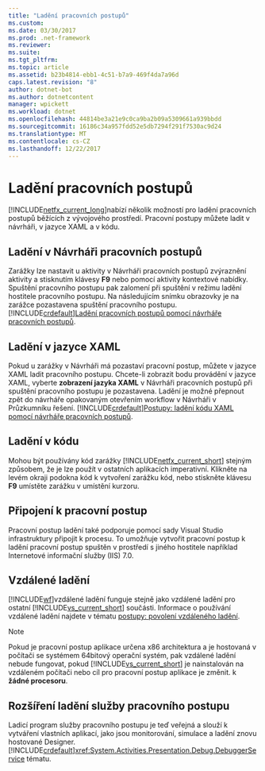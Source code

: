```yaml
---
title: "Ladění pracovních postupů"
ms.custom: 
ms.date: 03/30/2017
ms.prod: .net-framework
ms.reviewer: 
ms.suite: 
ms.tgt_pltfrm: 
ms.topic: article
ms.assetid: b23b4814-ebb1-4c51-b7a9-469f4da7a96d
caps.latest.revision: "8"
author: dotnet-bot
ms.author: dotnetcontent
manager: wpickett
ms.workload: dotnet
ms.openlocfilehash: 44814be3a21e9c0ca9ba2b09a5309661a939bbdd
ms.sourcegitcommit: 16186c34a957fdd52e5db7294f291f7530ac9d24
ms.translationtype: MT
ms.contentlocale: cs-CZ
ms.lasthandoff: 12/22/2017
---
```

# <a name="debugging-workflows"></a>Ladění pracovních postupů
[!INCLUDE[netfx_current_long](../../../includes/netfx-current-long-md.md)]nabízí několik možností pro ladění pracovních postupů běžících z vývojového prostředí. Pracovní postupy můžete ladit v návrháři, v jazyce XAML a v kódu.  
  
## <a name="debugging-in-the-workflow-designer"></a>Ladění v Návrháři pracovních postupů  
 Zarážky lze nastavit u aktivity v Návrháři pracovních postupů zvýraznění aktivity a stisknutím klávesy **F9** nebo pomocí aktivity kontextové nabídky. Spuštění pracovního postupu pak zalomení při spuštění v režimu ladění hostitele pracovního postupu. Na následujícím snímku obrazovky je na zarážce pozastavena spuštění pracovního postupu. [!INCLUDE[crdefault](../../../includes/crdefault-md.md)][Ladění pracovních postupů pomocí návrháře pracovních postupů](/visualstudio/workflow-designer/debugging-workflows-with-the-workflow-designer).  
  
## <a name="debugging-in-xaml"></a>Ladění v jazyce XAML  
 Pokud u zarážky v Návrháři má pozastaví pracovní postup, můžete v jazyce XAML ladit pracovního postupu. Chcete-li zobrazit bodu provádění v jazyce XAML, vyberte **zobrazení jazyka XAML** v Návrháři pracovních postupů při spuštění pracovního postupu je pozastavena. Ladění je možné přepnout zpět do návrháře opakovaným otevřením workflow v Návrháři v Průzkumníku řešení. [!INCLUDE[crdefault](../../../includes/crdefault-md.md)][Postupy: ladění kódu XAML pomocí návrháře pracovních postupů](/visualstudio/workflow-designer/how-to-debug-xaml-with-the-workflow-designer).  
  
## <a name="debugging-in-code"></a>Ladění v kódu  
 Mohou být používány kód zarážky [!INCLUDE[netfx_current_short](../../../includes/netfx-current-short-md.md)] stejným způsobem, že je lze použít v ostatních aplikacích imperativní. Klikněte na levém okraji podokna kód k vytvoření zarážku kód, nebo stiskněte klávesu **F9** umístěte zarážku v umístění kurzoru.  
  
## <a name="attaching-to-a-workflow-process"></a>Připojení k pracovní postup  
 Pracovní postup ladění také podporuje pomocí sady Visual Studio infrastruktury připojit k procesu. To umožňuje vytvořit pracovní postup k ladění pracovní postup spuštěn v prostředí s jiného hostitele například Internetové informační služby (IIS) 7.0.  
  
## <a name="remote-debugging"></a>Vzdálené ladění  
 [!INCLUDE[wf](../../../includes/wf-md.md)]vzdálené ladění funguje stejně jako vzdálené ladění pro ostatní [!INCLUDE[vs_current_short](../../../includes/vs-current-short-md.md)] součásti. Informace o používání vzdálené ladění najdete v tématu [postupy: povolení vzdáleného ladění](http://go.microsoft.com/fwlink/?LinkId=196257).  
  
> [!NOTE]
>  Pokud je pracovní postup aplikace určena x86 architektura a je hostovaná v počítači se systémem 64bitový operační systém, pak vzdálené ladění nebude fungovat, pokud [!INCLUDE[vs_current_short](../../../includes/vs-current-short-md.md)] je nainstalován na vzdáleném počítači nebo cíl pro pracovní postup aplikace je změnit. k **žádné procesoru**.  
  
## <a name="extending-the-workflow-debugging-service"></a>Rozšíření ladění služby pracovního postupu  
 Ladicí program služby pracovního postupu je teď veřejná a slouží k vytváření vlastních aplikací, jako jsou monitorování, simulace a ladění znovu hostované Designer. [!INCLUDE[crdefault](../../../includes/crdefault-md.md)]<xref:System.Activities.Presentation.Debug.DebuggerService> tématu.
